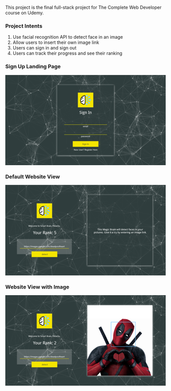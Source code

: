 This project is the final full-stack project for The Complete Web Developer course on Udemy.

### Project Intents
1. Use facial recognition API to detect face in an image
2. Allow users to insert their own image link
3. Users can sign in and sign out
4. Users can track their progress and see their ranking

### Sign Up Landing Page
![sign in landing page](./public/mockup/signin.png)

### Default Website View
![default view of website](./public/mockup/defaultView.png)

### Website View with Image
![image view of website](./public/mockup/imageView.png)